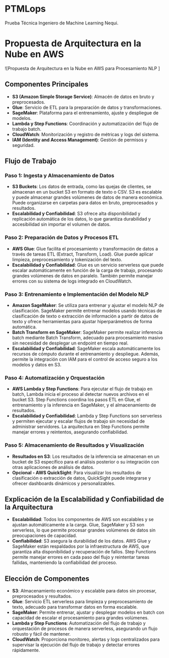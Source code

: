# PTMLops
Prueba Técnica Ingeniero de Machine Learning Nequi.
# Propuesta de Arquitectura en la Nube en AWS
![Propuesta de Arquitectura en la Nube en AWS para Procesamiento NLP ]

## Componentes Principales

- **S3 (Amazon Simple Storage Service)**: Almacén de datos en bruto y preprocesados.
- **Glue**: Servicio de ETL para la preparación de datos y transformaciones.
- **SageMaker**: Plataforma para el entrenamiento, ajuste y despliegue de modelos.
- **Lambda y Step Functions**: Coordinación y automatización del flujo de trabajo batch.
- **CloudWatch**: Monitorización y registro de métricas y logs del sistema.
- **IAM (Identity and Access Management)**: Gestión de permisos y seguridad.

## Flujo de Trabajo

### Paso 1: Ingesta y Almacenamiento de Datos

- **S3 Buckets**: Los datos de entrada, como las quejas de clientes, se almacenan en un bucket S3 en formato de texto o CSV. S3 es escalable y puede almacenar grandes volúmenes de datos de manera económica. Puede organizarse en carpetas para datos en bruto, preprocesados y resultados.
- **Escalabilidad y Confiabilidad**: S3 ofrece alta disponibilidad y replicación automática de los datos, lo que garantiza durabilidad y accesibilidad sin importar el volumen de datos.

### Paso 2: Preparación de Datos y Procesos ETL

- **AWS Glue**: Glue facilita el procesamiento y transformación de datos a través de tareas ETL (Extract, Transform, Load). Glue puede aplicar limpieza, preprocesamiento y tokenización del texto.
- **Escalabilidad y Confiabilidad**: Glue es un servicio serverless que puede escalar automáticamente en función de la carga de trabajo, procesando grandes volúmenes de datos en paralelo. También permite manejar errores con su sistema de logs integrado en CloudWatch.

### Paso 3: Entrenamiento e Implementación del Modelo NLP

- **Amazon SageMaker**: Se utiliza para entrenar y ajustar el modelo NLP de clasificación. SageMaker permite entrenar modelos usando técnicas de clasificación de texto o extracción de información a partir de datos de texto y ofrece herramientas para ajustar hiperparámetros de forma automática.
- **Batch Transform en SageMaker**: SageMaker permite realizar inferencia batch mediante Batch Transform, adecuado para procesamiento masivo sin necesidad de desplegar un endpoint en tiempo real.
- **Escalabilidad y Confiabilidad**: SageMaker escala automáticamente los recursos de cómputo durante el entrenamiento y despliegue. Además, permite la integración con IAM para el control de acceso seguro a los modelos y datos en S3.

### Paso 4: Automatización y Orquestación

- **AWS Lambda y Step Functions**: Para ejecutar el flujo de trabajo en batch, Lambda inicia el proceso al detectar nuevos archivos en el bucket S3. Step Functions coordina los pasos ETL en Glue, el entrenamiento y la inferencia en SageMaker, y el almacenamiento de resultados.
- **Escalabilidad y Confiabilidad**: Lambda y Step Functions son serverless y permiten ejecutar y escalar flujos de trabajo sin necesidad de administrar servidores. La arquitectura en Step Functions permite manejar errores y reintentos, asegurando confiabilidad.

### Paso 5: Almacenamiento de Resultados y Visualización

- **Resultados en S3**: Los resultados de la inferencia se almacenan en un bucket de S3 específico para el análisis posterior o su integración con otras aplicaciones de análisis de datos.
- **Opcional - AWS QuickSight**: Para visualizar los resultados de clasificación o extracción de datos, QuickSight puede integrarse y ofrecer dashboards dinámicos y personalizables.

## Explicación de la Escalabilidad y Confiabilidad de la Arquitectura

- **Escalabilidad**: Todos los componentes de AWS son escalables y se ajustan automáticamente a la carga. Glue, SageMaker y S3 son serverless, lo que permite procesar grandes volúmenes de datos sin preocupaciones de capacidad.
- **Confiabilidad**: S3 asegura la durabilidad de los datos. AWS Glue y SageMaker están respaldados por la infraestructura de AWS, que garantiza alta disponibilidad y recuperación de fallos. Step Functions permite manejar errores en cada paso del flujo y reintentar tareas fallidas, manteniendo la confiabilidad del proceso.

## Elección de Componentes

- **S3**: Almacenamiento económico y escalable para datos sin procesar, preprocesados y resultados.
- **Glue**: Servicio ETL serverless para limpieza y preprocesamiento de texto, adecuado para transformar datos en forma escalable.
- **SageMaker**: Permite entrenar, ajustar y desplegar modelos en batch con capacidad de escalar el procesamiento para grandes volúmenes.
- **Lambda y Step Functions**: Automatización del flujo de trabajo y orquestación de procesos de manera serverless, asegurando un flujo robusto y fácil de mantener.
- **CloudWatch**: Proporciona monitoreo, alertas y logs centralizados para supervisar la ejecución del flujo de trabajo y detectar errores rápidamente.

